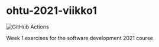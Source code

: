 # ohtu-2021-viikko1

![GitHub Actions](https://github.com/kluopaja/ohtu-2021-viikko1/workflows/CI/badge.svg)

Week 1 exercises for the software development 2021 course
